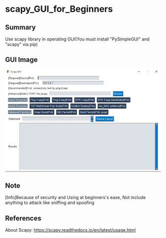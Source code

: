 # scapy_GUI_for_Beginners
## Summary
Use scapy library in operating GUI(You must install "PySimpleGUI" and "scapy" via pip)

## GUI Image
![Test Image 1](GUI_IMAGE.webp)

## Note
[Info]Because of security and Using at beginners's ease, Not include anything to attack like sniffing and spoofing

## References
About Scapy: https://scapy.readthedocs.io/en/latest/usage.html
